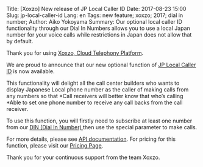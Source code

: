 Title: [Xoxzo] New release of JP Local Caller ID
Date: 2017-08-23 15:00
Slug: jp-local-caller-id
Lang: en
Tags: new feature; xoxzo; 2017; dial in number; 
Author: Aiko Yokoyama
Summary: Our optional local caller ID functionality through our Dial In Numbers allows you to use a local Japan number for your voice calls while restrictions in Japan does not allow that by default.

Thank you for using [Xoxzo, Cloud Telephony Platform](https://www.xoxzo.com/en/).

We are proud to announce that our new optional function of [JP Local Caller ID](https://www.xoxzo.com/en/about/voice-api/) is now available.

This functionality will delight all the call center builders who wants to display Japanese Local phone number as the caller of making calls from any numbers so that 
*Call receivers will better know that who’s calling
*Able to set one phone number to receive any call backs from the call receiver.

To use this function, you will firstly need to subscribe at least one number from our [DIN (Dial In Number) ](https://www.xoxzo.com/en/about/dial-in-api/) then use the special parameter to make calls.

For more details, please see [API documentation](http://docs.xoxzo.com/en/voice.html). For pricing for this function, please visit our [Pricing Page](https://www.xoxzo.com/en/about/pricing/voice#outbound-call).

Thank you for your continuous support from the team Xoxzo.
